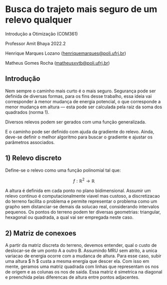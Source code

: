 # Busca do trajeto mais seguro de um relevo qualquer
Introdução a Otimização (COM361)

Professor Amit Bhaya 
2022.2

Henrique Marques Lozano (henriquemarques@poli.ufrj.br)

Matheus Gomes Rocha (matheusxvtb@poli.ufrj.br)

## Introdução

Nem sempre o caminho mais curto é o mais seguro. Segurança pode ser definida de diversas formas, para os fins desse trabalho, essa ideia vai corresponder à menor mudança de energia potencial, o que corresponde a menor mudança em altura — esta pode ser calculada pela raiz da soma dos quadrados (norma 1). 



Diversos relevos podem ser gerados com uma função generalizada.

E o caminho pode ser definido com ajuda da gradiente do relevo. Ainda, deve-se definir o melhor algoritmo para buscar o gradiente e ajustar os parâmetros associados. 

## 1) Relevo discreto

Define-se o relevo como uma função polinomial tal que:

$$
f:\mathbb{R}^2 \rightarrow \mathbb{R}
$$

A altura é definida em cada ponto no plano bidimensional. Assumir um relevo continuo é computacionalmente viavel mas custoso, a discretizacao do terreno facilita o problema e permite representar o problema como um grapho sem distanciar-se demais da solucao real, considerando intervalos pequenos. Os pontos do terreno podem ter diversas geometrias: triangular, hexagonal ou quadrada, a qual vai ser empregada neste caso. 

## 2) Matriz de conexoes

A partir da matriz discreta do terreno, devemos entender, qual o custo de deslocar-se de um ponto A a outro B. Assumindo MRU sem atrito, a unica variacao de energia ocorre com a mudanca de altura. Para esse caso, subir uma altura $ h $ custa a mesma energia que descer ela. Com isso em mente, geramos uma matriz quadrada com linhas que representam os nos de origem e as colunas os nos de saida. Essa matriz é simetrica na diagonal e preenchida pelas diferencas de altura entre pontos adjacentes.
